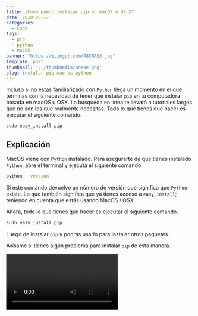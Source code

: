 ```yaml
---
title: ¿Cómo puedo instalar pip en macOS u OS X?
date: 2018-05-17
categories:
  - Code
tags:
  - pip
  - python
  - macOS
banner: "https://i.imgur.com/A8CMAQX.jpg"
template: post
thumbnail: '../thumbnails/snake.png'
slug: instalar-pip-mac-os-python
---
```


Incluso si no estás familiarizado con `Python` llega un momento en el que terminas con la necesidad de tener que instalar `pip` en tu computadora basada en macOS u OSX. La búsqueda en línea te llevará a tutoriales largos que no son los que realmente necesitas. Todo lo que tienes que hacer es ejecutar el siguiente comando.

```bash
sudo easy_install pip
```

## Explicación

MacOS viene con `Python` instalado. Para asegurarte de que tienes instalado `Python`, abre el terminal y ejecuta el siguiente comando.

```bash
python --version
```

Si este comando devuelve un número de versión que significa que `Python` existe. Lo que también significa que ya tienes acceso a `easy_install`; teniendo en cuenta que estás usando MacOS / OSX.

Ahora, todo lo que tienes que hacer es ejecutar el siguiente comando.

```bash
sudo easy_install pip
```

Luego de instalar `pip` y podrás usarlo para instalar otros paquetes.

Avísame si tienes algún problema para instalar `pip` de esta manera.

<video loop autoplay>
  <source src="https://i.imgur.com/O7HX1vX.mp4" type="video/mp4">
  Your browser does not support the video tag.
</video>
